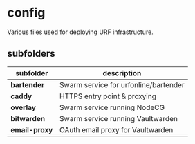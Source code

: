 # config

Various files used for deploying URF infrastructure.

## subfolders

subfolder | description
--------- | -----------
**bartender** | Swarm service for urfonline/bartender
**caddy** | HTTPS entry point & proxying
**overlay** | Swarm service running NodeCG
**bitwarden** | Swarm service running Vaultwarden
**email-proxy** | OAuth email proxy for Vaultwarden
